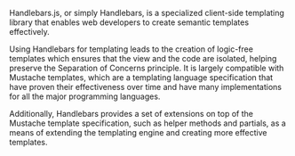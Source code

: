 Handlebars.js, or simply Handlebars, is a specialized client-side templating library that enables web developers to create semantic templates effectively.

Using Handlebars for templating leads to the creation of logic-free templates which ensures that the view and the code are isolated, helping preserve the Separation of Concerns principle. It is largely compatible with Mustache templates, which are a templating language specification that have proven their effectiveness over time and have many implementations for all the major programming languages.

Additionally, Handlebars provides a set of extensions on top of the Mustache template specification, such as helper methods and partials, as a means of extending the templating engine and creating more effective templates.
